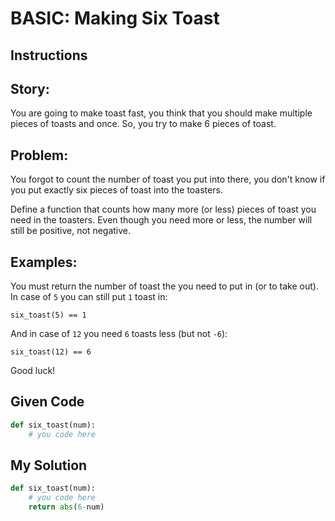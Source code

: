 # BASIC: Making Six Toast

## Instructions

## Story:

You are going to make toast fast, you think that you should make multiple pieces of toasts and once. So, you try to make 6 pieces of toast.

## Problem:
You forgot to count the number of toast you put into there, you don't know if you put exactly six pieces of toast into the toasters.

Define a function that counts how many more (or less) pieces of toast you need in the toasters. Even though you need more or less, the number will still be positive, not negative.

## Examples:
You must return the number of toast the you need to put in (or to take out). In case of `5` you can still put `1` toast in:

```
six_toast(5) == 1
```

And in case of `12` you need `6` toasts less (but not `-6`):

```
six_toast(12) == 6
```

Good luck!

## Given Code
```python
def six_toast(num):
    # you code here
```

## My Solution
```python
def six_toast(num):
    # you code here
    return abs(6-num)
```
